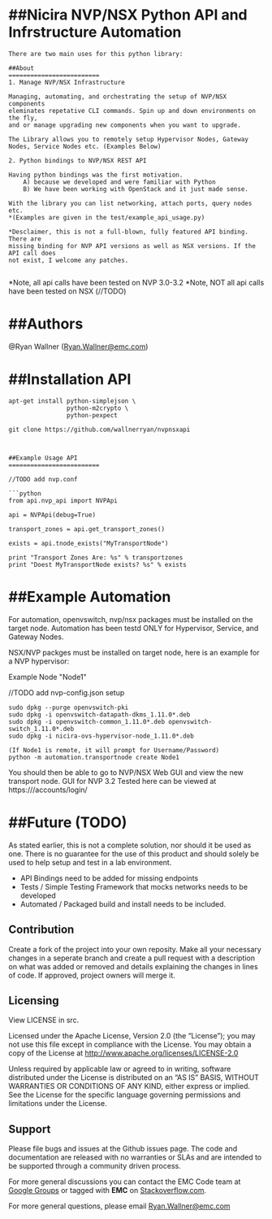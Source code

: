 
##Nicira NVP/NSX Python API and Infrstructure Automation
=========================

```
There are two main uses for this python library:

##About
=========================
1. Manage NVP/NSX Infrastructure

Managing, automating, and orchestrating the setup of NVP/NSX components 
eleminates repetative CLI commands. Spin up and down environments on the fly,
and or manage upgrading new components when you want to upgrade.

The Library allows you to remotely setup Hypervisor Nodes, Gateway Nodes, Service Nodes etc. (Examples Below)

2. Python bindings to NVP/NSX REST API

Having python bindings was the first motivation. 
	A) because we developed and were familiar with Python 
	B) We have been working with OpenStack and it just made sense.

With the library you can list networking, attach ports, query nodes etc.
*(Examples are given in the test/example_api_usage.py)

*Desclaimer, this is not a full-blown, fully featured API binding. There are
missing binding for NVP API versions as well as NSX versions. If the API call does
not exist, I welcome any patches.


```

*Note, all api calls have been tested on NVP 3.0-3.2
*Note, NOT all api calls have been tested on NSX (//TODO)


##Authors
=========================

@Ryan Wallner (Ryan.Wallner@emc.com)

##Installation API
========================

```
apt-get install python-simplejson \
                python-m2crypto \
                python-pexpect

git clone https://github.com/wallnerryan/nvpnsxapi



##Example Usage API
=========================

//TODO add nvp.conf

```python
from api.nvp_api import NVPApi

api = NVPApi(debug=True)

transport_zones = api.get_transport_zones()

exists = api.tnode_exists("MyTransportNode")

print "Transport Zones Are: %s" % transportzones
print "Doest MyTransportNode exists? %s" % exists
```

##Example Automation
=========================

For automation, openvswitch, nvp/nsx packages must be installed on
the target node. Automation has been testd ONLY for Hypervisor, Service,
and Gateway Nodes.

NSX/NVP packges must be installed on target node, here is an 
example for a NVP hypervisor:

Example Node "Node1"

//TODO add nvp-config.json setup

```
sudo dpkg --purge openvswitch-pki 
sudo dpkg -i openvswitch-datapath-dkms_1.11.0*.deb 
sudo dpkg -i openvswitch-common_1.11.0*.deb openvswitch-switch_1.11.0*.deb 
sudo dpkg -i nicira-ovs-hypervisor-node_1.11.0*.deb

(If Node1 is remote, it will prompt for Username/Password)
python -m automation.transportnode create Node1
```
You should then be able to go to NVP/NSX Web GUI and view the new transport node.
GUI for NVP 3.2 Tested here can be viewed at https://<Cluster-IP-Address>/accounts/login/

##Future (TODO)
========================
As stated earlier, this is not a complete solution, nor should it be used as one.
There is no guarantee for the use of this product and should solely be used to
help setup and test in a lab environment.

* API Bindings need to be added for missing endpoints
* Tests / Simple Testing Framework that mocks networks needs to be developed
* Automated / Packaged build and install needs to be included.


## Contribution
Create a fork of the project into your own reposity. Make all your necessary changes 
in a seperate branch and create a pull request with a description on what was added 
or removed and details explaining the changes in lines of code. If approved, 
project owners will merge it.

Licensing
---------
View LICENSE in src.

Licensed under the Apache License, Version 2.0 (the “License”); you may not use this file except 
in compliance with the License. You may obtain a copy of the License at <http://www.apache.org/licenses/LICENSE-2.0>

Unless required by applicable law or agreed to in writing, software distributed under the License is distributed on 
an “AS IS” BASIS, WITHOUT WARRANTIES OR CONDITIONS OF ANY KIND, either express or implied. See the License for the 
specific language governing permissions and limitations under the License.


Support
-------
Please file bugs and issues at the Github issues page. The code and documentation are 
released with no warranties or SLAs and are intended to be supported through a community driven process.

For more general discussions you can contact the EMC Code team at 
<a href="https://groups.google.com/forum/#!forum/emccode-users">Google Groups</a> or tagged 
with **EMC** on <a href="https://stackoverflow.com">Stackoverflow.com</a>.

For more general questions, please email Ryan.Wallner@emc.com
